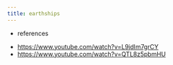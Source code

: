 ```yaml
---
title: earthships
---
```

* references
- https://www.youtube.com/watch?v=L9jdIm7grCY
- https://www.youtube.com/watch?v=QTL8z5pbmHU

